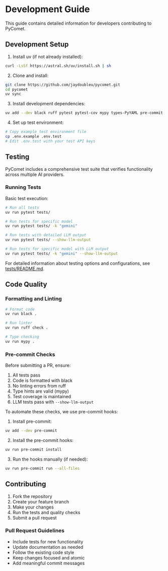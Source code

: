 # Development Guide

This guide contains detailed information for developers contributing to PyComet.

## Development Setup

1. Install uv (if not already installed):
```bash
curl -LsSf https://astral.sh/uv/install.sh | sh
```

2. Clone and install:
```bash
git clone https://github.com/jaydoubleu/pycomet.git
cd pycomet
uv sync
```

3. Install development dependencies:
```bash
uv add --dev black ruff pytest pytest-cov mypy types-PyYAML pre-commit
```

4. Set up test environment:
```bash
# Copy example test environment file
cp .env.example .env.test
# Edit .env.test with your test API keys
```

## Testing

PyComet includes a comprehensive test suite that verifies functionality across multiple AI providers.

### Running Tests

Basic test execution:
```bash
# Run all tests
uv run pytest tests/

# Run tests for specific model
uv run pytest tests/ -k "gemini"

# Run tests with detailed LLM output
uv run pytest tests/ --show-llm-output

# Run tests for specific model with LLM output
uv run pytest tests/ -k "gemini" --show-llm-output
```

For detailed information about testing options and configurations, see [tests/README.md](tests/README.md).

## Code Quality

### Formatting and Linting
```bash
# Format code
uv run black .

# Run linter
uv run ruff check .

# Type checking
uv run mypy .
```

### Pre-commit Checks
Before submitting a PR, ensure:
1. All tests pass
2. Code is formatted with black
3. No linting errors from ruff
4. Type hints are valid (mypy)
5. Test coverage is maintained
6. LLM tests pass with `--show-llm-output`

To automate these checks, we use pre-commit hooks:

1. Install pre-commit:
```bash
uv add --dev pre-commit
```

2. Install the pre-commit hooks:
```bash
uv run pre-commit install
```

3. Run the hooks manually (if needed):
```bash
uv run pre-commit run --all-files
```

## Contributing

1. Fork the repository
2. Create your feature branch
3. Make your changes
4. Run the tests and quality checks
5. Submit a pull request

### Pull Request Guidelines
- Include tests for new functionality
- Update documentation as needed
- Follow the existing code style
- Keep changes focused and atomic
- Add meaningful commit messages
